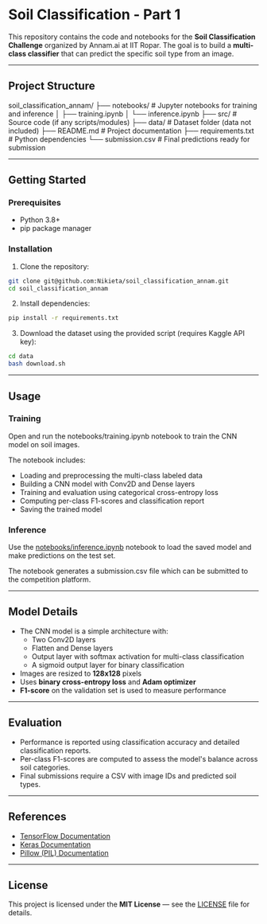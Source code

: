 # Soil Classification - Part 1

This repository contains the code and notebooks for the **Soil Classification Challenge** organized by Annam.ai at IIT Ropar. The goal is to build a **multi-class classifier** that can predict the specific soil type from an image.

---

## Project Structure

soil_classification_annam/
├── notebooks/ # Jupyter notebooks for training and inference
│ ├── training.ipynb
│ └── inference.ipynb
├── src/ # Source code (if any scripts/modules)
├── data/ # Dataset folder (data not included)
├── README.md # Project documentation
├── requirements.txt # Python dependencies
└── submission.csv # Final predictions ready for submission


---

## Getting Started

### Prerequisites

- Python 3.8+
- pip package manager

### Installation

1. Clone the repository:

```bash
git clone git@github.com:Nikieta/soil_classification_annam.git
cd soil_classification_annam
```

2. Install dependencies:

```bash
pip install -r requirements.txt
```


3. Download the dataset using the provided script (requires Kaggle API key):


```bash
cd data
bash download.sh
```


---

## Usage

### Training

Open and run the notebooks/training.ipynb notebook to train the CNN model on soil images.

The notebook includes:

- Loading and preprocessing the multi-class labeled data
- Building a CNN model with Conv2D and Dense layers
- Training and evaluation using categorical cross-entropy loss
- Computing per-class F1-scores and classification report
- Saving the trained model



### Inference

Use the [notebooks/inference.ipynb](notebooks/inference.ipynb) notebook to load the saved model and make predictions on the test set.

The notebook generates a submission.csv file which can be submitted to the competition platform.

---

## Model Details

- The CNN model is a simple architecture with:
  - Two Conv2D layers
  - Flatten and Dense layers
  - Output layer with softmax activation for multi-class classification
  - A sigmoid output layer for binary classification
- Images are resized to **128x128** pixels
- Uses **binary cross-entropy loss** and **Adam optimizer**
- **F1-score** on the validation set is used to measure performance

---

## Evaluation

- Performance is reported using classification accuracy and detailed  classification reports.
- Per-class F1-scores are computed to assess the model's balance across soil categories.
- Final submissions require a CSV with image IDs and predicted soil types.



---

## References

- [TensorFlow Documentation](https://www.tensorflow.org/)
- [Keras Documentation](https://keras.io/)
- [Pillow (PIL) Documentation](https://pillow.readthedocs.io/en/stable/)

---

## License

This project is licensed under the **MIT License** — see the [LICENSE](LICENSE) file for details.